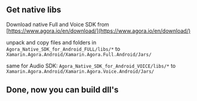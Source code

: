 ## Get native libs

Download native Full and Voice SDK from [https://www.agora.io/en/download/](https://www.agora.io/en/download/)

unpack and copy files and folders in `Agora_Native_SDK_for_Android_FULL/libs/*` to `Xamarin.Agora.Android/Xamarin.Agora.Full.Android/Jars/`

same for Audio SDK: `Agora_Native_SDK_for_Android_VOICE/libs/*` to `Xamarin.Agora.Android/Xamarin.Agora.Voice.Android/Jars/`

## Done, now you can build dll's